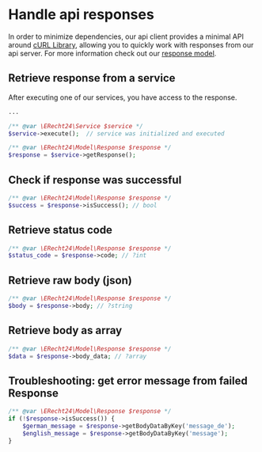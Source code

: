 # Handle api responses
In order to minimize dependencies, our api client provides a minimal API around  [cURL Library](https://www.php.net/manual/en/book.curl.php), allowing you to quickly work with responses from our api server.
For more information check out our [response model](../src/Model/Response.php).

## Retrieve response from a service
After executing one of our services, you have access to the response.
```php
...

/** @var \ERecht24\Service $service */
$service->execute();  // service was initialized and executed

/** @var \ERecht24\Model\Response $response */
$response = $service->getResponse();
```

## Check if response was successful
```php
/** @var \ERecht24\Model\Response $response */
$success = $response->isSuccess(); // bool
```

## Retrieve status code
```php
/** @var \ERecht24\Model\Response $response */
$status_code = $response->code; // ?int
```

## Retrieve raw body (json)
```php
/** @var \ERecht24\Model\Response $response */
$body = $response->body; // ?string
```

## Retrieve body as array
```php
/** @var \ERecht24\Model\Response $response */
$data = $response->body_data; // ?array
```

## Troubleshooting: get error message from failed Response
```php
/** @var \ERecht24\Model\Response $response */
if (!$response->isSuccess()) {
    $german_message = $response->getBodyDataByKey('message_de');
    $english_message = $response->getBodyDataByKey('message');
}
```
